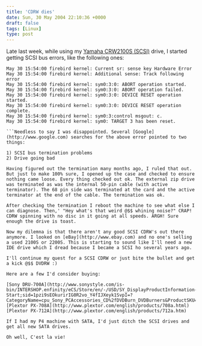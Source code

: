 ```yaml
---
title: 'CDRW dies'
date: Sun, 30 May 2004 22:10:36 +0000
draft: false
tags: [Linux]
type: post
---
```


Late last week, while using my [Yamaha CRW2100S (SCSI)](http://www.yamaha.co.jp/english/product/computer/products/crw2100/crw2100.html) drive, I started getting SCSI bus errors, like the following ones:

```
May 30 15:54:00 firebird kernel: Current sr: sense key Hardware Error
May 30 15:54:00 firebird kernel: Additional sense: Track following error
May 30 15:54:00 firebird kernel: sym0:3:0: ABORT operation started.
May 30 15:54:00 firebird kernel: sym0:3:0: ABORT operation failed.
May 30 15:54:00 firebird kernel: sym0:3:0: DEVICE RESET operation started.
May 30 15:54:00 firebird kernel: sym0:3:0: DEVICE RESET operation complete.
May 30 15:54:00 firebird kernel: sym0:3:control msgout: c.
May 30 15:54:00 firebird kernel: sym0: TARGET 3 has been reset. 

```Needless to say I was disappointed. Several [Google](http://www.google.com) searches for the above error pointed to two things:

1) SCSI bus termination problems  
2) Drive going bad

Having figured out the termination many months ago, I ruled that out. But just to make 100% sure, I opened up the case and checked to ensure nothing came loose. Every thing checked out ok. The external zip drive was terminated as was the internal 50-pin cable (with active terminator). The 68 pin side was terminated at the card and the active terminator at the end of the cable. The termination was ok.

After checking the termination I reboot the machine to see what else I can diagnose. Then,' "Hey what's that weird @$$ whining noise?" CRAP! CDRW spinning with no disc in it going at all speeds. ARGH! Sure enough the drive is toast.

Now my dilemna is that there aren't any good SCSI CDRW's out there anymore. I looked on [eBay](http://www.ebay.com) and no one's selling a used 2100S or 2200S. This is starting to sound like I'll need a new IDE drive which I dread because I became a SCSI ho several years ago.

I'll continue my quest for a SCSI CDRW or just bite the bullet and get a kick @$$ DVDRW :)

Here are a few I'd consider buying:

[Sony DRU-700A](http://www.sonystyle.com/is-bin/INTERSHOP.enfinity/eCS/Store/en/-/USD/SY_DisplayProductInformation-Start;sid=1pzi9sEOkurirIG0R2vo_Y4fIJXeyk1SvpI=?CategoryName=cpu_Sony_PCAccessories_CD%2fDVDBurn_DVDBurners&ProductSKU=DRU700A&Dept=cpu)  
[Plextor PX-708A](http://www.plextor.com/english/products/708a.html)  
[Plextor PX-712A](http://www.plextor.com/english/products/712a.htm)

If I had my P4 machine with SATA, I'd just ditch the SCSI drives and get all new SATA drives.

Oh well, C'est la vie!